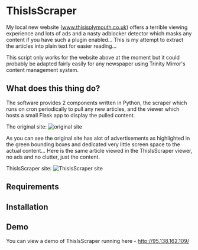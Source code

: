 # ThisIsScraper
My local new website (www.thisisplymouth.co.uk) offers a terrible viewing experience and lots of ads and a nasty adblocker detector which masks any content if you have such a plugin enabled... This is my attempt to extract the articles into plain text for easier reading... 

This script only works for the website above at the moment but it could probably be adapted fairly easily for any newspaper using Trinity Mirror's content management system.

## What does this thing do? 

The software provides 2 components written in Python, the scraper which runs on cron periodically to pull any new articles, and the viewer which hosts a small Flask app to display the pulled content.

The original site:
![original site](https://github.com/robputt796/ThisIsScraper/blob/master/docs/thisisads.jpg?raw=true)

As you can see the original site has alot of advertisements as highlighted in the green bounding boxes and dedicated very little screen space to the actual content... Here is the same article viewed in the ThisIsScraper viewer, no ads and no clutter, just the content.

ThisIsScraper site:
![ThisIsScraper site](https://github.com/robputt796/ThisIsScraper/blob/master/docs/thisisscraper.jpg?raw=true)

## Requirements


## Installation


## Demo

You can view a demo of ThisIsScraper running here - http://95.138.162.109/ 
